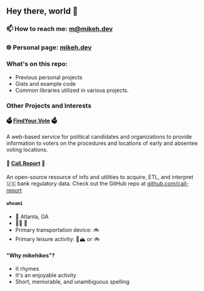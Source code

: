 ## Hey there, world 👋

### 📫 How to reach me: m@mikeh.dev
### 🌐 Personal page: [mikeh.dev](https://mikeh.dev)


### What's on this repo:
   - Previous personal projects
   - Gists and example code
   - Common libraries utilized in various projects.

### Other Projects and Interests

#### 🗳️ [FindYour.Vote](https://findyour.vote) 🗳️

A web-based service for political candidates and organizations to provide information to voters on the procedures and locations of early and absentee voting locations.

#### 🏦 [Call.Report](https://call.report) 🧾

An open-source resource of info and utilities to acquire, ETL, and interpret 🇺🇸 bank regulatory data. Check out the GitHub repo at [github.com/call-report](https://github.com/call-report)

#### `whoami`
- 📍 Atlanta, GA
- 🏳️‍🌈 👬
- Primary transportation device: 🚲
- Primary leisure activity: 🥾🏔 or 🚲 
   
#### "Why mikehikes"?
- It rhymes
- It's an enjoyable activity
- Short, memorable, and unambiguous spelling
